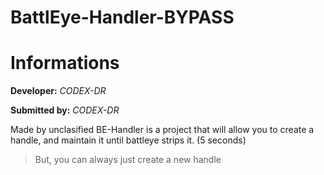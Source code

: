 # BattlEye-Handler-BYPASS

# Informations
**Developer:** *CODEX-DR*

**Submitted by:** *CODEX-DR*

Made by unclasified BE-Handler is a project that will allow you to create a handle, and maintain it until battleye strips it. (5 seconds)

> But, you can always just create a new handle
